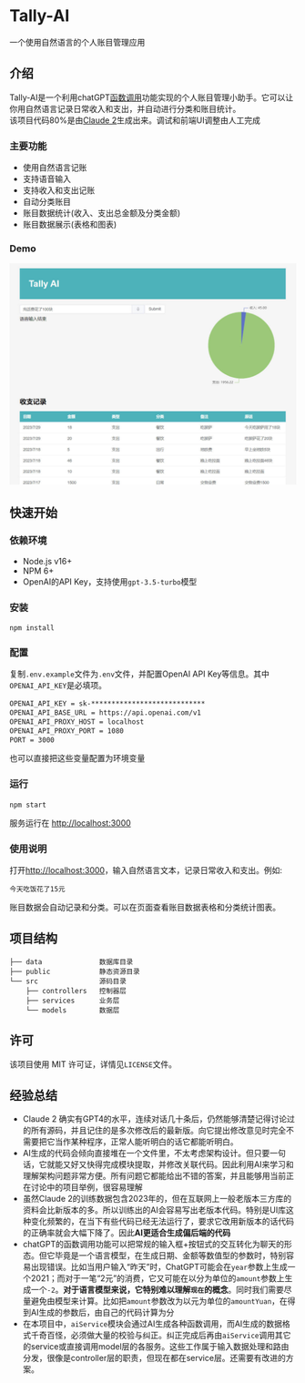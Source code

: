 # Tally-AI
一个使用自然语言的个人账目管理应用

## 介绍
Tally-AI是一个利用chatGPT[函数调用](https://platform.openai.com/docs/guides/gpt/function-calling)功能实现的个人账目管理小助手。它可以让你用自然语言记录日常收入和支出，并自动进行分类和账目统计。  
该项目代码80%是由[Claude 2](https://claude.ai/)生成出来。调试和前端UI调整由人工完成

### 主要功能
- 使用自然语言记账
- 支持语音输入
- 支持收入和支出记账
- 自动分类账目
- 账目数据统计(收入、支出总金额及分类金额)
- 账目数据展示(表格和图表)

### Demo
![demo](https://raw.githubusercontent.com/lnkyan/Tally-AI/master/public/demo.jpg)


## 快速开始
### 依赖环境
- Node.js v16+
- NPM 6+
- OpenAI的API Key，支持使用`gpt-3.5-turbo`模型

### 安装
```
npm install
```

### 配置
复制`.env.example`文件为`.env`文件，并配置OpenAI API Key等信息。其中`OPENAI_API_KEY`是必填项。  
```
OPENAI_API_KEY = sk-****************************
OPENAI_API_BASE_URL = https://api.openai.com/v1
OPENAI_API_PROXY_HOST = localhost
OPENAI_API_PROXY_PORT = 1080
PORT = 3000
```
也可以直接把这些变量配置为环境变量

### 运行
```
npm start
```
服务运行在 [http://localhost:3000](http://localhost:3000)

### 使用说明
打开[http://localhost:3000](http://localhost:3000)，输入自然语言文本，记录日常收入和支出。例如:
```
今天吃饭花了15元
```
账目数据会自动记录和分类。可以在页面查看账目数据表格和分类统计图表。


## 项目结构
```
├── data              数据库目录
├── public            静态资源目录
└── src               源码目录
    ├── controllers   控制器层 
    ├── services      业务层
    └── models        数据层
```


## 许可
该项目使用 MIT 许可证，详情见`LICENSE`文件。


## 经验总结
- Claude 2 确实有GPT4的水平，连续对话几十条后，仍然能够清楚记得讨论过的所有源码，并且记住的是多次修改后的最新版。向它提出修改意见时完全不需要把它当作某种程序，正常人能听明白的话它都能听明白。
- AI生成的代码会倾向直接堆在一个文件里，不太考虑架构设计。但只要一句话，它就能又好又快得完成模块提取，并修改关联代码。因此利用AI来学习和理解架构问题非常方便。所有问题它都能给出不错的答案，并且能够用当前正在讨论中的项目举例，很容易理解
- 虽然Claude 2的训练数据包含2023年的，但在互联网上一般老版本三方库的资料会比新版本的多。所以训练出的AI会容易写出老版本代码。特别是UI库这种变化频繁的，在当下有些代码已经无法运行了，要求它改用新版本的话代码的正确率就会大幅下降了。因此**AI更适合生成偏后端的代码**
- chatGPT的函数调用功能可以把常规的输入框+按钮式的交互转化为聊天的形态。但它毕竟是一个语言模型，在生成日期、金额等数值型的参数时，特别容易出现错误。比如当用户输入“昨天”时，ChatGPT可能会在`year`参数上生成一个2021；而对于一笔“2元”的消费，它又可能在以分为单位的`amount`参数上生成一个`-2`。**对于语言模型来说，它特别难以理解`现在`的概念**。同时我们需要尽量避免由模型来计算。比如把`amount`参数改为以元为单位的`amountYuan`，在得到AI生成的参数后，由自己的代码计算为分
- 在本项目中，`aiService`模块会通过AI生成各种函数调用，而AI生成的数据格式千奇百怪，必须做大量的校验与纠正。纠正完成后再由`aiService`调用其它的service或直接调用model层的各服务。这些工作属于输入数据处理和路由分发，很像是controller层的职责，但现在都在service层。还需要有改进的方案。